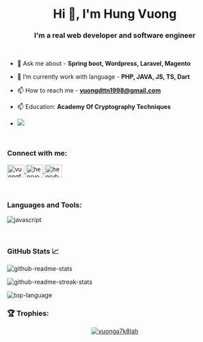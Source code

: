 

<h1 align="center">Hi 👋, I'm Hung Vuong</h1>
<h3 align="center">I'm a real web developer and software engineer</h3>

<br />


- 💬 Ask me about - **Spring boot, Wordpress, Laravel, Magento**

- 🌱 I’m currently work with language - **PHP, JAVA, JS, TS, Dart**

- 📫 How to reach me - **vuongdttn1998@gmail.com**

- 📫 Education: **Academy Of Cryptography Techniques**
  
- ![](https://komarev.com/ghpvc/?username=vuonga7k8lah&style=flat-square&color=blueviolet)

<br />

<h3 align="left">Connect with me:</h3>
<p align="left">
     <a href="https://www.facebook.com/vuongDTTN/" target="blank">
        <img align="center" src="https://png.pngtree.com/png-clipart/20190516/original/pngtree-facebook-icon-png-image_3566127.png" alt="vuongfb" height="30" width="40"/>
    </a>
    <a href="https://join.skype.com/invite/utBIHMe34Nzz" target="blank">
        <img align="center" src="https://upload.wikimedia.org/wikipedia/commons/e/ec/Skype-icon-new.png" alt="henryonsoftware" height="30" width="40" />
    </a>
    <a href="https://www.instagram.com/vuongkma/" target="blank">
        <img align="center" src="https://raw.githubusercontent.com/rahuldkjain/github-profile-readme-generator/master/src/images/icons/Social/instagram.svg" alt="henrybui_io" height="30" width="40" />
    </a>
</p>

<br />

<h3 align="left">Languages and Tools:</h3>
<p align="left">
  <img src="https://skillicons.dev/icons?i=php,wordpress,laravel,java,spring,js,ts,nodejs,react,redux,nextjs,tailwind,vite,mongodb,mysql,postgresql,elasticsearch,redis,kafka,docker,git,redis,nginx,dart,flutter&theme=light" alt="javascript" />
</p>

<br />

### GitHub Stats 📈

![github-readme-stats](https://github-readme-stats.vercel.app/api?username=vuonga7k8lah&show_icons=true&locale=en&theme=tokyonight)

![github-readme-streak-stats](https://github-readme-streak-stats.herokuapp.com/?user=vuonga7k8lah&theme=tokyonight)

![top-language](https://github-readme-stats.vercel.app/api/top-langs?username=vuonga7k8lah&count_private=true&show_icons=true&locale=en&layout=compact&theme=tokyonight)

<h3 align="left">🏆 Trophies:</h3>
<p align="center"> <a href="https://github.com/ryo-ma/github-profile-trophy"><img src="https://github-profile-trophy.vercel.app/?username=vuonga7k8lah&theme=gruvbox" alt="vuonga7k8lah" /></a> </p>

